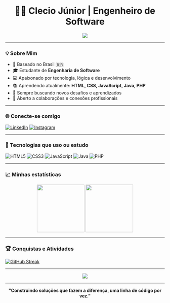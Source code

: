 <h1 align="center">👨‍💻 Clecio Júnior | Engenheiro de Software</h1>

<p align="center">
  <img src="https://readme-typing-svg.herokuapp.com?font=Fira+Code&size=22&pause=1000&color=00FF88&center=true&vCenter=true&width=500&lines=Estudante+de+Engenharia+de+Software;Construindo+soluções+com+tecnologia;Aprimorando+habilidades+todos+os+dias!">
</p>

---

### 💡 Sobre Mim

- 📍 Baseado no Brasil 🇧🇷  
- 🎓 Estudante de **Engenharia de Software**
- 💻 Apaixonado por tecnologia, lógica e desenvolvimento
- 📚 Aprendendo atualmente: **HTML, CSS, JavaScript, Java, PHP**
- 🚀 Sempre buscando novos desafios e aprendizados
- 🤝 Aberto a colaborações e conexões profissionais

---

### 🌐 Conecte-se comigo

[![LinkedIn](https://img.shields.io/badge/-LinkedIn-0A66C2?style=flat&logo=linkedin&logoColor=white)](https://www.linkedin.com/in/clecio-j%C3%BAnior-58b643327/)
[![Instagram](https://img.shields.io/badge/-Instagram-E4405F?style=flat&logo=instagram&logoColor=white)](https://www.instagram.com/cleciofjur/)

---

### 🧰 Tecnologias que uso ou estudo

![HTML5](https://img.shields.io/badge/HTML5-111827?style=for-the-badge&logo=html5&logoColor=E34F26)
![CSS3](https://img.shields.io/badge/CSS3-111827?style=for-the-badge&logo=css3&logoColor=1572B6)
![JavaScript](https://img.shields.io/badge/JavaScript-111827?style=for-the-badge&logo=javascript&logoColor=F7DF1E)
![Java](https://img.shields.io/badge/Java-111827?style=for-the-badge&logo=openjdk&logoColor=red)
![PHP](https://img.shields.io/badge/PHP-111827?style=for-the-badge&logo=php&logoColor=777BB4)

---

### 📈 Minhas estatísticas

<div align="center">
  <img height="150em" src="https://github-readme-stats.vercel.app/api?username=SEU_USUARIO_GITHUB&show_icons=true&theme=chartreuse-dark&hide_title=true&count_private=true"/>
  <img height="150em" src="https://github-readme-stats.vercel.app/api/top-langs/?username=SEU_USUARIO_GITHUB&layout=compact&theme=chartreuse-dark&langs_count=6&hide_title=true"/>
</div>

---

### 🏆 Conquistas e Atividades

[![GitHub Streak](https://streak-stats.demolab.com?user=SEU_USUARIO_GITHUB&theme=green_nur&date_format=j%20M%5B%20Y%5D)](https://git.io/streak-stats)

---

<p align="center">
  <img src="https://github-readme-activity-graph.cyclic.app/graph?username=SEU_USUARIO_GITHUB&theme=chartreuse-dark&hide_title=true&hide_border=true" />
</p>

---

<p align="center">
  <b>"Construindo soluções que fazem a diferença, uma linha de código por vez."</b>
</p>
